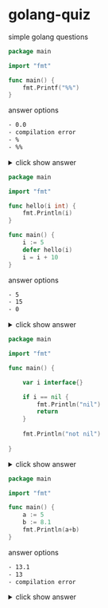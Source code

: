 # golang-quiz
simple golang questions



```go
package main

import "fmt"

func main() {
	fmt.Printf("%%")
}
```

answer options
```bash
- 0.0
- compilation error
- %
- %%
```



<details>
<summary> click show answer </summary>
<p>
```bash
- %
```
</p>
</details>


```go
package main

import "fmt"

func hello(i int) {
	fmt.Println(i)
}

func main() {
	i := 5
	defer hello(i)
	i = i + 10
}

```

answer options
```bash
- 5
- 15
- 0
```

<details>
<summary> click show answer </summary>
<p>
```bash
- 5
```
</p>
</details>

 



```go
package main

import "fmt"

func main() {

	var i interface{}

	if i == nil {
		fmt.Println("nil")
		return
	}
	
	fmt.Println("not nil")
	
}

```

<details>
<summary> click show answer </summary>
<p>

```bash
- nil
```
</p>
</details>


```go
package main

import "fmt"

func main() {
	a := 5
	b := 8.1
	fmt.Println(a+b) 	
}
```
answer options
```bash
- 13.1
- 13
- compilation error
```
<details>
<summary> click show answer </summary>
<p>

```bash
- compilation error
```
</p>
</details>
